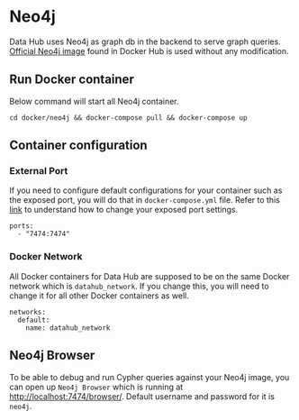 # Neo4j

Data Hub uses Neo4j as graph db in the backend to serve graph queries.
[Official Neo4j image](https://hub.docker.com/_/neo4j) found in Docker Hub is used without 
any modification.

## Run Docker container
Below command will start all Neo4j container.
```
cd docker/neo4j && docker-compose pull && docker-compose up
```

## Container configuration
### External Port
If you need to configure default configurations for your container such as the exposed port, you will do that in
`docker-compose.yml` file. Refer to this [link](https://docs.docker.com/compose/compose-file/#ports) to understand
how to change your exposed port settings.
```
ports:
  - "7474:7474"
```

### Docker Network
All Docker containers for Data Hub are supposed to be on the same Docker network which is `datahub_network`. 
If you change this, you will need to change it for all other Docker containers as well.
```
networks:
  default:
    name: datahub_network
```

## Neo4j Browser
To be able to debug and run Cypher queries against your Neo4j image, you can open up `Neo4j Browser` which is running at
[http://localhost:7474/browser/](http://localhost:7474/browser/). Default username and password for it is `neo4j`.